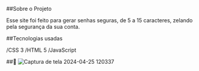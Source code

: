##Sobre o Projeto

Esse site foi feito para gerar senhas seguras, de 5 a 15 caracteres, zelando pela segurança da sua conta.

##Tecnologias usadas

/CSS 3 /HTML 5 /JavaScript

##📸
![Captura de tela 2024-04-25 120337](https://github.com/LinneRodri/GeradordeSenha/assets/167458884/8c5f76b4-28f4-4baf-a26f-d1ee1b5c9a1b)
